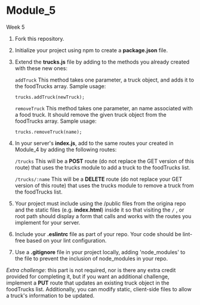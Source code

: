 # Module_5

Week 5

1. Fork this repository.
2. Initialize your project using npm to create a **package.json** file.
3. Extend the **trucks.js** file by adding to the methods you already created with these new ones:

   `addTruck` This method takes one parameter, a truck object, and adds it to the foodTrucks array. Sample usage:
   
   `trucks.addTruck(newTruck);`
   
   `removeTruck` This method takes one parameter, an name associated with a food truck. It should remove the given truck object from the foodTrucks array. Sample usage:
   
   `trucks.removeTruck(name);`
   
4. In your server's **index.js**, add to the same routes your created in Module_4 by adding the following routes:

   `/trucks` This will be a **POST** route (do not replace the GET version of this route) that uses the trucks module to add a truck to the foodTrucks list.
   
   `/trucks/:name` This will be a **DELETE** route (do not replace your GET version of this route) that uses the trucks module to remove a truck from the foodTrucks list.
   
5. Your project must include using the /public files from the origina repo and the static files (e.g. **index.html**) inside it so that visiting the `/` , or root path should display a form that calls and works with the routes you implement for your server.
6. Include your **.eslintrc** file as part of your repo. Your code should be lint-free based on your lint configuration.
7. Use a **.gitignore** file in your project locally, adding 'node_modules' to the file to prevent the inclusion of node_modules in your repo.

*Extra challenge*: this part is not required, nor is there any extra credit provided for completing it, but if you want an additional challenge, implement a **PUT** route that updates an existing truck object in the foodTrucks list. Additionally, you can modify static, client-side files to allow a truck's information to be updated.
